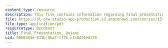 ```yaml
---
content_type: resource
description: This file contains information regarding final presentation.
file: https://ol-ocw-studio-app-production.s3.amazonaws.com/courses/15-s07-globalhealth-lab-spring-2013/90b0a34e611b8ba7cf76c1c8d91ed278_MIT15_S07S13_final_pres_unj.pdf
file_type: application/pdf
resourcetype: Document
title: Final Presentation, Unjani
uid: 90b0a34e-611b-8ba7-cf76-c1c8d91ed278
---
```


